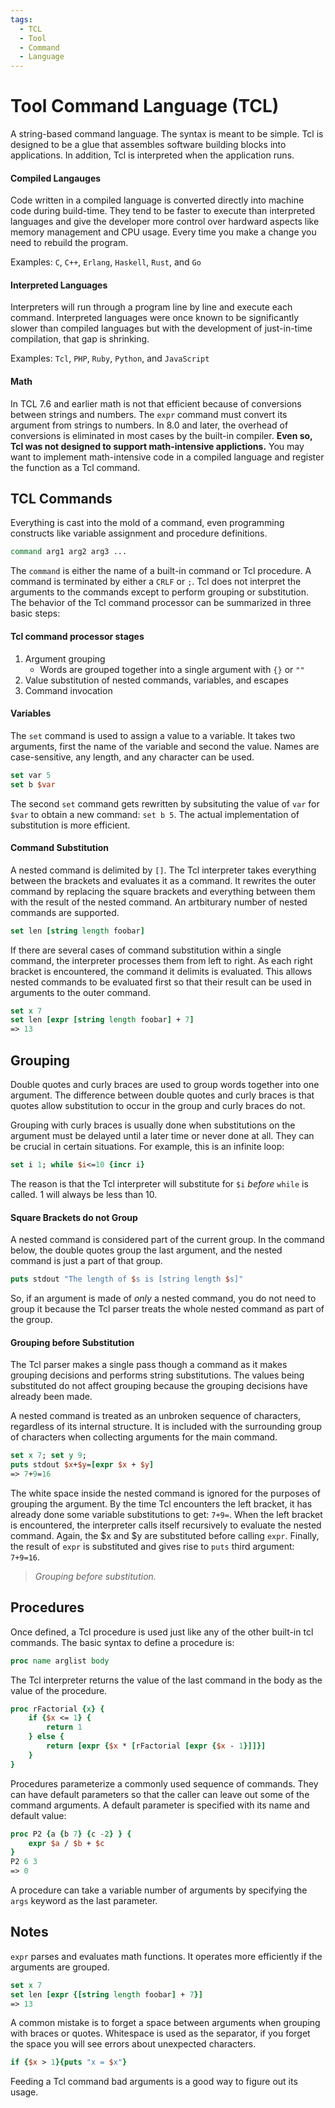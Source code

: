 ```yaml
---
tags:
  - TCL
  - Tool
  - Command
  - Language
---
```


# Tool Command Language (TCL)

A string-based command language. The syntax is meant to be simple. Tcl is designed to be a glue that assembles software building blocks into applications. In addition, Tcl is interpreted when the application runs. 

#### Compiled Langauges

Code written in a compiled language is converted directly into machine code during build-time. They tend to be faster to execute than interpreted languages and give the developer more control over hardward aspects like memory management and CPU usage. Every time you make a change you need to rebuild the program.

Examples: `C`, `C++`, `Erlang`, `Haskell`, `Rust`, and `Go`

#### Interpreted Languages

Interpreters will run through a program line by line and execute each command. Interpreted languages were once known to be significantly slower than compiled languages but with the development of just-in-time compilation, that gap is shrinking.

Examples: `Tcl`, `PHP`, `Ruby`, `Python`, and `JavaScript`

#### Math

In TCL 7.6 and earlier math is not that efficient because of conversions between strings and numbers. The `expr` command must convert its argument from strings to numbers. In 8.0 and later, the overhead of conversions is eliminated in most cases by the built-in compiler. **Even so, Tcl was not designed to support math-intensive applictions.** You may want to implement math-intensive code in a compiled language and register the function as a Tcl command.

##  TCL Commands

Everything is cast into the mold of a command, even programming constructs like variable assignment and procedure definitions.

```tcl
command arg1 arg2 arg3 ...
```

The `command` is either the name of a built-in command or Tcl procedure. A command is terminated by either a `CRLF` or `;`. Tcl does not interpret the arguments to the commands except to perform grouping or substitution. The behavior of the Tcl command processor can be summarized in three basic steps:

#### Tcl command processor stages

1. Argument grouping
	* Words are grouped together into a single argument with `{}` or `""`
2. Value substitution of nested commands, variables, and escapes
3. Command invocation

#### Variables

The `set` command is used to assign a value to a variable. It takes two arguments, first the name of the variable and second the value. Names are case-sensitive, any length, and any character can be used.

```tcl
set var 5
set b $var
```

The second `set` command gets rewritten by subsituting the value of `var` for `$var` to obtain a new command: `set b 5`. The actual implementation of substitution is more efficient. 

#### Command Substitution

A nested command is delimited by `[]`. The Tcl interpreter takes everything between the brackets and evaluates it as a command. It rewrites the outer command by replacing the square brackets and everything between them with the result of the nested command. An artbiturary number of nested commands are supported.

```tcl
set len [string length foobar]
```

If there are several cases of command substitution within a single command, the interpreter processes them from left to right. As each right bracket is encountered, the command it delimits is evaluated. This allows nested commands to be evaluated first so that their result can be used in arguments to the outer command.

```tcl
set x 7
set len [expr [string length foobar] + 7]
=> 13
```



## Grouping 

Double quotes and curly braces are used to group words together into one argument. The difference between double quotes and curly braces is that quotes allow substitution to occur in the group and curly braces do not.

Grouping with curly braces is usually done when substitutions on the argument must be delayed until a later time or never done at all. They can be crucial in certain situations. For example, this is an infinite loop:

```tcl
set i 1; while $i<=10 {incr i}
```

The reason is that the Tcl interpreter will substitute for `$i` *before* `while` is called. 1 will always be less than 10.

#### Square Brackets do not Group

A nested command is considered part of the current group. In the command below, the double quotes group the last argument, and the nested command is just a part of that group.

```tcl
puts stdout "The length of $s is [string length $s]"
```

So, if an argument is made of *only* a nested command, you do not need to group it because the Tcl parser treats the whole nested command as part of the group.

#### Grouping before Substitution

The Tcl parser makes a single pass though a command as it makes grouping decisions and performs string substitutions. The values being substituted do not affect grouping because the grouping decisions have already been made.

A nested command is treated as an unbroken sequence of characters, regardless of its internal structure. It is included with the surrounding group of characters when collecting arguments for the main command.

```tcl
set x 7; set y 9;
puts stdout $x+$y=[expr $x + $y]
=> 7+9=16
```

The white space inside the nested command is ignored for the purposes of grouping the argument. By the time Tcl encounters the left bracket, it has already done some variable substitutions to get: `7+9=`. When the left bracket is encountered, the interpreter calls itself recursively to evaluate the nested command. Again, the $x and $y are substituted before calling `expr`. Finally, the result of `expr` is substituted and gives rise to `puts` third argument: `7+9=16`.

>*Grouping before substitution.*

## Procedures

Once defined, a Tcl procedure is used just like any of the other built-in tcl commands. The basic syntax to define a procedure is:

```tcl
proc name arglist body
```

The Tcl interpreter returns the value of the last command in the body as the value of the procedure. 

```tcl
proc rFactorial {x} {
    if {$x <= 1} {
        return 1
    } else {
        return [expr {$x * [rFactorial [expr {$x - 1}]]}]
    }
}
```
Procedures parameterize a commonly used sequence of commands. They can have default parameters so that the caller can leave out some of the command arguments. A default parameter is specified with its name and default value:

```tcl
proc P2 {a {b 7} {c -2} } {
	expr $a / $b + $c
}
P2 6 3
=> 0
```

A procedure can take a variable number of arguments by specifying the `args` keyword as the last parameter.



## Notes
`expr` parses and evaluates math functions. It operates more efficiently if the arguments are grouped.
```tcl
set x 7
set len [expr {[string length foobar] + 7}]
=> 13
```

A common mistake is to forget a space between arguments when grouping with braces or quotes. Whitespace is used as the separator, if you forget the space you will see errors about unexpected characters. 

```tcl
if {$x > 1}{puts "x = $x"}
```

Feeding a Tcl command bad arguments is a good way to figure out its usage.